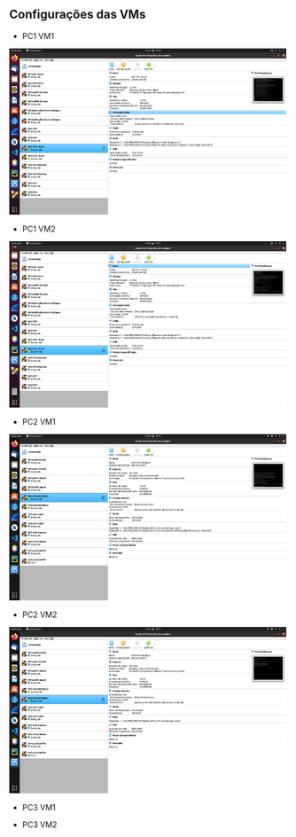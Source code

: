## Configurações das VMs

- PC1 VM1
<img src='https://github.com/Maahrcy/Grupo5-923-Redes/blob/main/img/cfg-vm1-pc1.png' width='500' height='300'>

- PC1 VM2
<img src='https://github.com/Maahrcy/Grupo5-923-Redes/blob/main/img/cfg-vm2-pc1.png' width='500' height='300'>

- PC2 VM1
<img src='https://github.com/Maahrcy/Grupo5-923-Redes/blob/main/img/cfg-vm1-pc2.png' width='500' height='300'>

- PC2 VM2
<img src='https://github.com/Maahrcy/Grupo5-923-Redes/blob/main/img/cfg-vm2-pc2.png' width='500' height='300'>

- PC3 VM1

- PC3 VM2
